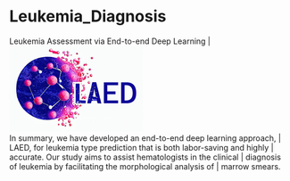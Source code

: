 # Leukemia_Diagnosis
 Leukemia Assessment via End-to-end Deep Learning                         |   ![LOGO](https://raw.githubusercontent.com/ZhangChenLab/LAED/main/README/OIG.png)  
In summary, we have developed an end-to-end deep learning approach,       |
LAED, for leukemia type prediction that is both labor-saving and highly   |
accurate. Our study aims to assist hematologists in the clinical          |
diagnosis of leukemia by facilitating the morphological analysis of       |
marrow smears.

